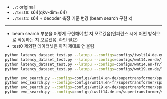 * `./`: original
* `./test0`: s64(qkv-dim=64)
* `./test1`: s64 + decoder 측정 기준 변경 (beam search 구현 x)
---
* beam search 부분을 어떻게 구현해야 할 지 모르겠음(인퍼런스 시에 어떤 방식으로 작동하는 지 모르겠음. 확인 필요)
* test0 제외한 데이터셋은 아직 제대로 안 올림

```sh
python latency_dataset_test.py --latnpu --configs=configs/iwslt14.de-en/latency_dataset/npu.yml
python latency_dataset_test.py --latnpu --configs=configs/wmt14.en-de/latency_dataset/npu.yml
python latency_dataset_test.py --latnpu --configs=configs/wmt14.en-fr/latency_dataset/npu.yml
python latency_dataset_test.py --latnpu --configs=configs/wmt19.en-de/latency_dataset/npu.yml
```

```sh
python evo_search.py --configs=configs/wmt14.en-de/supertransformer/space0.yml --evo-configs=configs/wmt14.en-de/evo_search/wmt14ende_npu.yml --cpu --num-workers=8
python evo_search.py --configs=configs/wmt14.en-fr/supertransformer/space0.yml --evo-configs=configs/wmt14.en-fr/evo_search/wmt14enfr_npu.yml --cpu --num-workers=8
python evo_search.py --configs=configs/wmt19.en-de/supertransformer/space0.yml --evo-configs=configs/wmt19.en-de/evo_search/wmt19ende_npu.yml --cpu --num-workers=8
python evo_search.py --configs=configs/iwslt14.de-en/supertransformer/space1.yml --evo-configs=configs/iwslt14.de-en/evo_search/iwslt14deen_npu.yml --cpu --num-workers=8
```